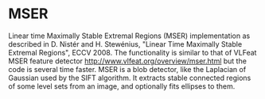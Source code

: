 MSER
===

Linear time Maximally Stable Extremal Regions (MSER) implementation as described
in D. Nistér and H. Stewénius, "Linear Time Maximally Stable Extremal Regions",
ECCV 2008.
The functionality is similar to that of VLFeat MSER feature detector
<http://www.vlfeat.org/overview/mser.html> but the code is several time faster.
MSER is a blob detector, like the Laplacian of Gaussian used by the SIFT
algorithm. It extracts stable connected regions of some level sets from an
image, and optionally fits ellipses to them.
